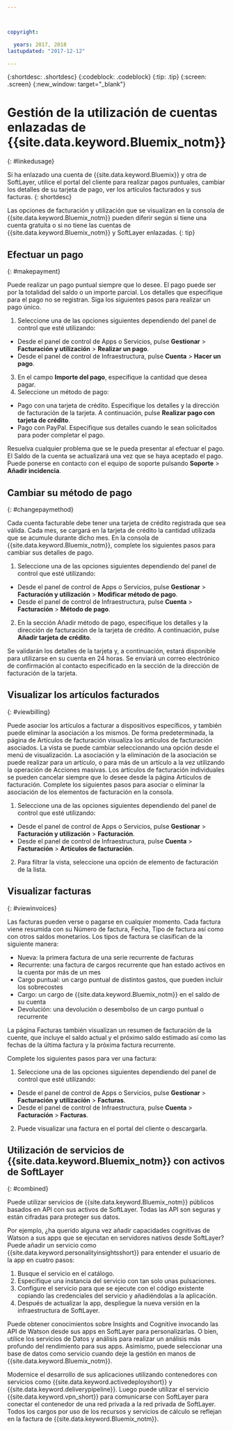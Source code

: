 ```yaml
---



copyright:

  years: 2017, 2018
lastupdated: "2017-12-12"

---
```


{:shortdesc: .shortdesc}
{:codeblock: .codeblock}
{:tip: .tip}
{:screen: .screen}
{:new_window: target="_blank"}

# Gestión de la utilización de cuentas enlazadas de {{site.data.keyword.Bluemix_notm}}
{: #linkedusage}

Si ha enlazado una cuenta de {{site.data.keyword.Bluemix}} y otra de SoftLayer, utilice el portal del cliente para realizar pagos puntuales, cambiar los detalles de su tarjeta de pago, ver los artículos facturados y sus facturas.
{: shortdesc}

Las opciones de facturación y utilización que se visualizan en la consola de {{site.data.keyword.Bluemix_notm}} pueden diferir según si tiene una cuenta gratuita o si no tiene las cuentas de {{site.data.keyword.Bluemix_notm}} y SoftLayer enlazadas.
{: tip}

## Efectuar un pago
{: #makepayment}

Puede realizar un pago puntual siempre que lo desee. El pago puede ser por la totalidad del saldo o un importe parcial. Los detalles que especifique para el pago no se registran. Siga los siguientes pasos para realizar un pago único.

1. Seleccione una de las opciones siguientes dependiendo del panel de control que esté utilizando:   
 * Desde el panel de control de Apps o Servicios, pulse **Gestionar** > **Facturación y utilización** > **Realizar un pago**.  
 * Desde el panel de control de Infraestructura, pulse **Cuenta** > **Hacer un pago**.
3. En el campo **Importe del pago**, especifique la cantidad que desea pagar.
4. Seleccione un método de pago:
 * Pago con una tarjeta de crédito. Especifique los detalles y la dirección de facturación de la tarjeta. A continuación, pulse **Realizar pago con tarjeta de crédito**.
 * Pago con PayPal. Especifique sus detalles cuando le sean solicitados para poder completar el pago.

Resuelva cualquier problema que se le pueda presentar al efectuar el pago. El Saldo de la cuenta se actualizará una vez que se haya aceptado el pago. Puede ponerse en contacto con el equipo de soporte pulsando **Soporte** > **Añadir incidencia**.

## Cambiar su método de pago
{: #changepaymethod}

Cada cuenta facturable debe tener una tarjeta de crédito registrada que sea válida. Cada mes, se cargará en la tarjeta de crédito la cantidad utilizada que se acumule durante dicho mes. En la consola de {{site.data.keyword.Bluemix_notm}}, complete los siguientes pasos para cambiar sus detalles de pago.

1. Seleccione una de las opciones siguientes dependiendo del panel de control que esté utilizando:  
 * Desde el panel de control de Apps o Servicios, pulse **Gestionar** > **Facturación y utilización** > **Modificar método de pago**.  
 * Desde el panel de control de Infraestructura, pulse **Cuenta** > **Facturación** > **Método de pago**.
2. En la sección Añadir método de pago, especifique los detalles y la dirección de facturación de la tarjeta de crédito. A continuación, pulse **Añadir tarjeta de crédito**.

Se validarán los detalles de la tarjeta y, a continuación, estará disponible para utilizarse en su cuenta en 24 horas. Se enviará un correo electrónico de confirmación al contacto especificado en la sección de la dirección de facturación de la tarjeta.

## Visualizar los artículos facturados
{: #viewbilling}

Puede asociar los artículos a facturar a dispositivos específicos, y también puede eliminar la asociación a los mismos. De forma predeterminada, la página de Artículos de facturación visualiza los artículos de facturación asociados. La vista se puede cambiar seleccionando una opción desde el menú de visualización. La asociación y la eliminación de la asociación se puede realizar para un artículo, o para más de un artículo a la vez utilizando la operación de Acciones masivas. Los artículos de facturación individuales se pueden cancelar siempre que lo desee desde la página Artículos de facturación. Complete los siguientes pasos para asociar o eliminar la asociación de los elementos de facturación en la consola.

1. Seleccione una de las opciones siguientes dependiendo del panel de control que esté utilizando:   
 * Desde el panel de control de Apps o Servicios, pulse **Gestionar** > **Facturación y utilización** > **Facturación**.  
 * Desde el panel de control de Infraestructura, pulse **Cuenta** > **Facturación** > **Artículos de facturación**.
2. Para filtrar la vista, seleccione una opción de elemento de facturación de la lista.

## Visualizar facturas
{: #viewinvoices}

Las facturas pueden verse o pagarse en cualquier momento. Cada factura viene resumida con su Número de factura, Fecha, Tipo de factura así como con otros saldos monetarios. Los tipos de factura se clasifican de la siguiente manera:

 *  Nueva: la primera factura de una serie recurrente de facturas
 *  Recurrente: una factura de cargos recurrente que han estado activos en la cuenta por más de un mes
 *  Cargo puntual: un cargo puntual de distintos gastos, que pueden incluir los sobrecostes
 *  Cargo: un cargo de {{site.data.keyword.Bluemix_notm}} en el saldo de su cuenta
 *  Devolución: una devolución o desembolso de un cargo puntual o recurrente

La página Facturas también visualizan un resumen de facturación de la cuente, que incluye el saldo actual y el próximo saldo estimado así como las fechas de la última factura y la próxima factura recurrente.

Complete los siguientes pasos para ver una factura:

1. Seleccione una de las opciones siguientes dependiendo del panel de control que esté utilizando:  
 * Desde el panel de control de Apps o Servicios, pulse **Gestionar** > **Facturación y utilización** > **Facturas**.  
 * Desde el panel de control de Infraestructura, pulse **Cuenta** > **Facturación** > **Facturas**.
2. Puede visualizar una factura en el portal del cliente o descargarla.

## Utilización de servicios de {{site.data.keyword.Bluemix_notm}} con activos de SoftLayer
{: #combined}

Puede utilizar servicios de {{site.data.keyword.Bluemix_notm}} públicos basados en API con sus activos de SoftLayer. Todas las API son seguras y están cifradas para proteger sus datos.

Por ejemplo, ¿ha querido alguna vez añadir capacidades cognitivas de Watson a sus apps que se ejecutan en servidores nativos desde SoftLayer? Puede añadir un servicio como {{site.data.keyword.personalityinsightsshort}} para entender el usuario de la app en cuatro pasos:

1. Busque el servicio en el catálogo.
2. Especifique una instancia del servicio con tan solo unas pulsaciones.
3. Configure el servicio para que se ejecute con el código existente copiando las credenciales del servicio y añadiéndolas a la aplicación.
4. Después de actualizar la app, despliegue la nueva versión en la infraestructura de SoftLayer.

Puede obtener conocimientos sobre Insights and Cognitive invocando las API de Watson desde sus apps en SoftLayer para personalizarlas. O bien, utilice los servicios de Datos y análisis para realizar un análisis más profundo del rendimiento para sus apps. Asimismo, puede seleccionar una base de datos como servicio cuando deje la gestión en manos de {{site.data.keyword.Bluemix_notm}}.

Modernice el desarrollo de sus aplicaciones utilizando contenedores con servicios como {{site.data.keyword.activedeployshort}} y {{site.data.keyword.deliverypipeline}}. Luego puede utilizar el servicio {{site.data.keyword.vpn_short}} para comunicarse con SoftLayer para conectar el contenedor de una red privada a la red privada de SoftLayer. Todos los cargos por uso de los recursos y servicios de cálculo se reflejan en la factura de {{site.data.keyword.Bluemix_notm}}.
